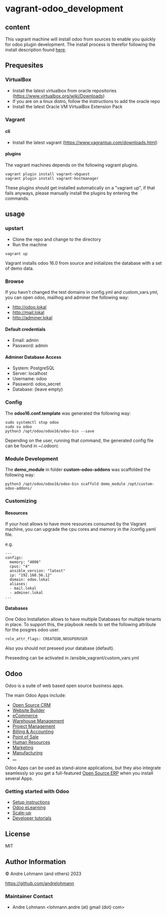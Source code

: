 # vagrant-odoo_development

## content

This vagrant machine will install odoo from sources to enable you quickly for odoo plugin development.
The install process is therefor following the install description found [here](https://linuxize.com/post/how-to-install-odoo-15-on-ubuntu-20-04/).

## Prequesites

### VirtualBox

  * Install the latest virtualbox from oracle repositories (https://www.virtualbox.org/wiki/Downloads)
  * If you are on a linux distro, follow the instructions to add the oracle repo
  * Install the latest Oracle VM VirtualBox Extension Pack

### Vagrant

#### cli

  * Install the latest vagrant (https://www.vagrantup.com/downloads.html)

#### plugins

The vagrant machines depends on the following vagrant plugins.

```
vagrant plugin install vagrant-vbguest
vagrant plugin install vagrant-hostmanager
```

These plugins should get installed automatically on a "vagrant up", if that fails anyways, please manually install the plugins by entering the commands.

## usage

### upstart

  * Clone the repo and change to the directory
  * Run the machine

```
vagrant up
```

Vagrant installs odoo 16.0 from source and initializes the database with a set of demo data.

### Browse

If you havn't changed the test domains in config.yml and custom_vars.yml, you can open odoo, mailhog and adminer the following way:

  * http://odoo.lokal
  * http://mail.lokal
  * http://adminer.lokal

#### Default credentials

  * Email: admin
  * Password: admin

#### Adminer Database Access

  * System: PostgreSQL
  * Server: localhost
  * Username: odoo
  * Password: odoo_secret
  * Database: (leave empty)

### Config

The **odoo16.conf.template** was generated the following way:

```
sudo systemctl stop odoo
sudo su odoo
python3 /opt/odoo/odoo16/odoo-bin --save
```

Depending on the user, running that command, the generated config file can be found in ~/.odoorc

### Module Development

The **demo_module** in folder **custom-odoo-addons** was scaffolded the following way:

```
python3 /opt/odoo/odoo16/odoo-bin scaffold demo_module /opt/custom-odoo-addons/
```

### Customizing

#### Resources

If your host allows to have more resources consumed by the Vagrant machine, you can upgrade the cpu cores and memory in the /config.yaml file.

e.g.

```
---
configs:
  memory: "4096"
  cpus: "4"
  ansible_version: "latest"
  ip: "192.168.56.12"
  domain: odoo.lokal
  aliases:
  - mail.lokal
  - adminer.lokal
...
```

#### Databases

One Odoo Installation allows to have multiple Databases for multiple tenants in place. To support this, the playbook needs to set the following attribute for the posgres odoo user.

```
role_attr_flags: CREATEDB,NOSUPERUSER
```

Also you should not preseed your database (default).

Preseeding can be activated in /ansible_vagrant/custom_vars.yml

## Odoo

Odoo is a suite of web based open source business apps.

The main Odoo Apps include:
  * [Open Source CRM](https://www.odoo.com/page/crm)
  * [Website Builder](https://www.odoo.com/page/website-builder)
  * [eCommerce](https://www.odoo.com/page/e-commerce)
  * [Warehouse Management](https://www.odoo.com/page/warehouse)
  * [Project Management](https://www.odoo.com/page/project-management)
  * [Billing & Accounting](https://www.odoo.com/page/accounting)
  * [Point of Sale](https://www.odoo.com/page/point-of-sale)
  * [Human Resources](https://www.odoo.com/page/employees)
  * [Marketing](https://www.odoo.com/page/lead-automation)
  * [Manufacturing](https://www.odoo.com/page/manufacturing)
  * [...](https://www.odoo.com/#apps)

Odoo Apps can be used as stand-alone applications, but they also integrate seamlessly so you get
a full-featured [Open Source ERP](https://www.odoo.com) when you install several Apps.


### Getting started with Odoo

  * [Setup instructions](https://www.odoo.com/documentation/16.0/setup/install.html)
  * [Odoo eLearning](https://www.odoo.com/slides)
  * [Scale-up](https://www.odoo.com/page/scale-up-business-game)
  * [Developer tutorials](https://www.odoo.com/documentation/16.0/tutorials.html)

## License

MIT

## Author Information

&copy; Andre Lohmann (and others) 2023

https://github.com/andrelohmann

### Maintainer Contact

 * Andre Lohmann
  <lohmann.andre (at) gmail (dot) com>

